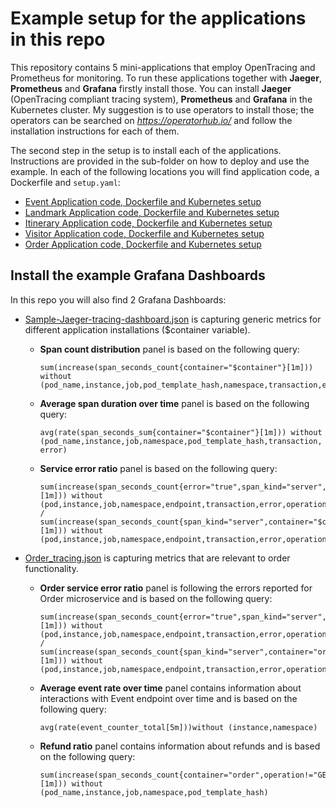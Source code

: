 # Example setup for the applications in this repo

This repository contains 5 mini-applications that employ OpenTracing and Prometheus for monitoring.
To run these applications together with **Jaeger**, **Prometheus** and **Grafana** firstly install those. 
You can  install **Jaeger** (OpenTracing compliant tracing system), **Prometheus** and **Grafana** in the Kubernetes cluster.
My suggestion is to use operators to install those; the operators can be searched on _https://operatorhub.io/_ and follow the installation instructions for each of them.

The second step in the setup is to install each of the applications. Instructions are provided in the sub-folder on how to deploy
and use the example. In each of the following locations you will find application code, a Dockerfile and `setup.yaml`:
* [Event Application code, Dockerfile and Kubernetes setup](event/README.md)
* [Landmark Application code, Dockerfile and Kubernetes setup](landmark/README.md)
* [Itinerary Application code, Dockerfile and Kubernetes setup](itinerary/README.md)
* [Visitor Application code, Dockerfile and Kubernetes setup](visitor/README.md)
* [Order Application code, Dockerfile and Kubernetes setup](order/README.md)

## Install the example Grafana Dashboards

In this repo you will also find 2 Grafana Dashboards:
* [Sample-Jaeger-tracing-dashboard.json](Sample-Jaeger-tracing-dashboard.json) is capturing generic metrics for different application installations ($container variable).
  
    * __Span count distribution__ panel is based on the following query:
        ```
      sum(increase(span_seconds_count{container="$container"}[1m])) without (pod_name,instance,job,pod_template_hash,namespace,transaction,error)
        ```

    * __Average span duration over time__ panel is based on the following query:
    
      `
      avg(rate(span_seconds_sum{container="$container"}[1m])) without (pod_name,instance,job,namespace,pod_template_hash,transaction,error)
      `

    * __Service error ratio__ panel is based on the following query:
      ```
      sum(increase(span_seconds_count{error="true",span_kind="server",container="$container"}[1m])) without (pod,instance,job,namespace,endpoint,transaction,error,operation,span_kind) / sum(increase(span_seconds_count{span_kind="server",container="$container"}[1m])) without (pod,instance,job,namespace,endpoint,transaction,error,operation,span_kind)
      ```
* [Order_tracing.json](Order_tracing.json) is capturing metrics that are relevant to order functionality.

    * __Order service error ratio__ panel is following the errors reported for Order microservice and is based on the following query:
      ```
      sum(increase(span_seconds_count{error="true",span_kind="server",container="order"}[1m])) without (pod,instance,job,namespace,endpoint,transaction,error,operation,span_kind) / sum(increase(span_seconds_count{span_kind="server",container="order"}[1m])) without (pod,instance,job,namespace,endpoint,transaction,error,operation,span_kind)  
      ```

    * __Average event rate over time__ panel contains information about interactions with Event endpoint over time and is based on the following query:
      ```
      avg(rate(event_counter_total[5m]))without (instance,namespace)
      ```
    * __Refund ratio__ panel contains information about refunds and is based on the following query:
      ```
      sum(increase(span_seconds_count{container="order",operation!="GET",operation="refund"}[1m])) without (pod_name,instance,job,namespace,pod_template_hash)
      ```      
                  
